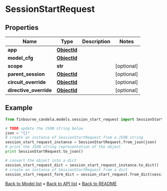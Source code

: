 # SessionStartRequest


## Properties
Name | Type | Description | Notes
------------ | ------------- | ------------- | -------------
**app** | [**ObjectId**](ObjectId.md) |  | 
**model_cfg** | [**ObjectId**](ObjectId.md) |  | 
**scope** | **str** |  | [optional] 
**parent_session** | [**ObjectId**](ObjectId.md) |  | [optional] 
**circuit_override** | [**ObjectId**](ObjectId.md) |  | [optional] 
**directive_override** | [**ObjectId**](ObjectId.md) |  | [optional] 

## Example

```python
from finbourne_candela.models.session_start_request import SessionStartRequest

# TODO update the JSON string below
json = "{}"
# create an instance of SessionStartRequest from a JSON string
session_start_request_instance = SessionStartRequest.from_json(json)
# print the JSON string representation of the object
print SessionStartRequest.to_json()

# convert the object into a dict
session_start_request_dict = session_start_request_instance.to_dict()
# create an instance of SessionStartRequest from a dict
session_start_request_form_dict = session_start_request.from_dict(session_start_request_dict)
```
[Back to Model list](../README.md#documentation-for-models) &#8226; [Back to API list](../README.md#documentation-for-api-endpoints) &#8226; [Back to README](../README.md)


